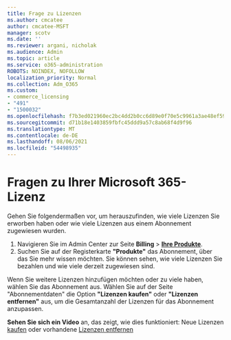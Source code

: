 ```yaml
---
title: Frage zu Lizenzen
ms.author: cmcatee
author: cmcatee-MSFT
manager: scotv
ms.date: ''
ms.reviewer: argani, nicholak
ms.audience: Admin
ms.topic: article
ms.service: o365-administration
ROBOTS: NOINDEX, NOFOLLOW
localization_priority: Normal
ms.collection: Adm_O365
ms.custom:
- commerce_licensing
- "491"
- "1500032"
ms.openlocfilehash: f7b3ed021960ec2bc4dd2b0cc6d89e0f70e5c9961a3ae48ef59a3f43994d8d04
ms.sourcegitcommit: d71b18e1403859fbfc45ddd9a57c8ab68f4d9f96
ms.translationtype: MT
ms.contentlocale: de-DE
ms.lasthandoff: 08/06/2021
ms.locfileid: "54498935"
---
```

# <a name="questions-about-your-microsoft-365-license"></a>Fragen zu Ihrer Microsoft 365-Lizenz

Gehen Sie folgendermaßen vor, um herauszufinden, wie viele Lizenzen Sie erworben haben oder wie viele Lizenzen aus einem Abonnement zugewiesen wurden.
  
1. Navigieren Sie im Admin Center zur Seite **Billing** \> **[Ihre Produkte](https://go.microsoft.com/fwlink/p/?linkid=842054)**.
2. Suchen Sie auf der Registerkarte **"Produkte"** das Abonnement, über das Sie mehr wissen möchten. Sie können sehen, wie viele Lizenzen Sie bezahlen und wie viele derzeit zugewiesen sind.

Wenn Sie weitere Lizenzen hinzufügen möchten oder zu viele haben, wählen Sie das Abonnement aus. Wählen Sie auf der Seite "Abonnementdaten" die Option **"Lizenzen kaufen"** oder **"Lizenzen entfernen"** aus, um die Gesamtanzahl der Lizenzen für das Abonnement anzupassen.

**Sehen Sie sich ein Video** an, das zeigt, wie dies funktioniert: Neue Lizenzen [kaufen](https://go.microsoft.com/fwlink/p/?linkid=2154857) oder vorhandene [Lizenzen entfernen](https://go.microsoft.com/fwlink/p/?linkid=2154938)